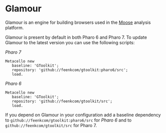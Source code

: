 # Glamour

Glamour is an engine for building browsers used in the [Moose](http://moosetechnology.org) analysis platform.

Glamour is present by default in both Pharo 6 and Pharo 7. To update Glamour to the latest version you can use the following scripts:

*Pharo 7*
```
Metacello new
   baseline: 'GToolkit';
   repository: 'github://feenkcom/gtoolkit:pharo6/src';
   load.
```

*Pharo 6*
```
Metacello new
   baseline: 'GToolkit';
   repository: 'github://feenkcom/gtoolkit/src';
   load.
```

If you depend on Glamour in your configuration add a baseline dependency to `github://feenkcom/gtoolkit:pharo6/src` for *Pharo 6* and to `github://feenkcom/gtoolkit/src` for Pharo 7.
